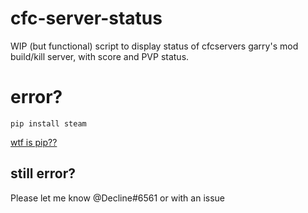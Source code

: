 # cfc-server-status
WIP (but functional) script to display status of cfcservers garry's mod build/kill server, with score and PVP status. 

# error?
``pip install steam``

[wtf is pip??](https://realpython.com/what-is-pip/)

## still error?

Please let me know @Decline#6561 or with an issue
